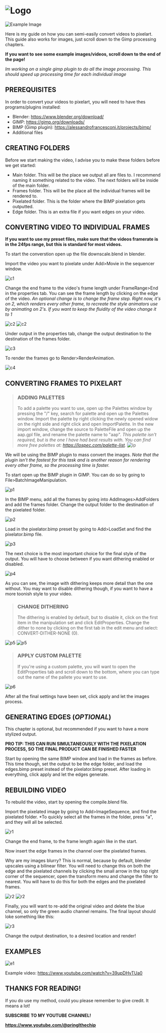 # ![Logo](/assets/logo.png)

![Example Image](/assets/example1.png)

Here is my guide on how you can semi-easily convert videos to pixelart. This guide also works for images, just scroll down to the Gimp processing chapters. 

**If you want to see some example images/videos, scroll down to the end of the page!**

*Im working on a single gimp plugin to do all the image processing. This should speed up processing time for each individual image*

## PREREQUISITES

In order to convert your videos to pixelart, you will need to have thes programs/plugins installed:

- Blender: https://www.blender.org/download/
- GIMP: https://gimp.org/downloads/
- BIMP (Gimp plugin): https://alessandrofrancesconi.it/projects/bimp/
- Additional files

## CREATING FOLDERS

Before we start making the video, I advise you to make these folders before we get started:

- Main folder. This will be the place we output all are files to. I recommend naming it something related to the video. The next folders will be inside of the main folder.
- Frames folder. This will be the place all the individual frames will be rendered to.
- Pixelated folder. This is the folder where the BIMP pixelation gets outputted.
- Edge folder. This is an extra file if you want edges on your video.

## CONVERTING VIDEO TO INDIVIDUAL FRAMES

**If you want to use my preset files, make sure that the videos framerate is in the 24fps range, but this is standard for most videos.**

To start the converstion open up the file downscale.blend in blender. 

Import the video you want to pixelate under Add>Movie in the sequencer window. 

![c1](/assets/addmovie.png)

Change the end frame to the video's frame length under FrameRange>End in the properties tab. You can see the frame length by clicking on the edge of the video. *An optional change is to change the frame step. Right now, it's on 2, which renders every other frame, to recreate the style animators use by animating on 2's. If you want to keep the fluidity of the video change it to 1*

![c2](/assets/framelength.png)
![c2](/assets/frameend.png)

Under output in the properties tab, change the output destination to the destination of the frames folder.

![c3](/assets/outputframes.png)

To render the frames go to Render>RenderAnimation.

![c4](/assets/renderframes.png)

## CONVERTING FRAMES TO PIXELART

> ### ADDING PALETTES
> To add a palette you want to use, open up the Palettes window by pressing the "/" key, search for palette and open up the Palettes window.
> Import the palette by right clicking the newly opened widow on the right side and right click and open ImportPalette.
> In the new import window, change the source to PaletteFile and open up the aap.gpl file, and rename the palette name to "aap". *This palette isn't required, but is the one I have had best results with. You can find more free palettes at: https://lospec.com/palette-list.*
> ![ip](/assets/importpalette.png)

We will be using the BIMP plugin to mass convert the images. *Note that the plugin isn't the fastest for this task and is another reason for rendering every other frame, so the processing time is faster.*

To start open up the BIMP plugin in GIMP. You can do so by going to File>BatchImageManipulation.

![p1](/assets/openbimp.png)

In the BIMP menu, add all the frames by going into AddImages>AddFolders and add the frames folder. Change the output folder to the destination of the pixelated folder.

![p2](/assets/addinputoutputbimp.png)

Load in the pixelator.bimp preset by going to Add>LoadSet and find the pixelator.bimp file.

![p3](/assets/loadbimppreset.png)

The next choice is the most important choice for the final style of the output. You will have to choose between if you want dithering enabled or disabled.

![p4](/assets/dithercompare.png)

As you can see, the image with dithering keeps more detail than the one without. You may want to disable dithering though, if you want to have a more toonish style to your video. 

> ### CHANGE DITHERING
> The dithering is enabled by default, but to disable it, click on the first item in the manipulation set and click EditProperties. Change the dither to none by clicking on the first tab in the edit menu and select: CONVERT-DITHER-NONE (0).

![p5](/assets/editmanip.png)
![p5](/assets/changedither.png)

> ### APPLY CUSTOM PALETTE
> If you're using a custom palette, you will want to open the EditProperties tab and scroll down to the bottom, where you can type out the name of the pallete you want to use.

![p6](/assets/changepalette.png)

After all the final settings have been set, click apply and let the images process.

## GENERATING EDGES (*OPTIONAL*)

This chapter is optional, but recommended if you want to have a more stylized output.

**PRO TIP: THIS CAN RUN SIMULTANEOUSLY WITH THE PIXELATION PROCESS, SO THE FINAL PRODUCT CAN BE FINISHED FASTER**

Start by opening the same BIMP window and load in the frames as before. This time though, set the output to be the edge folder, and load the edges.bimp preset instead of the pixelator.bimp preset. After loading in everything, click apply and let the edges generate.

## REBUILDING VIDEO

To rebuild the video, start by opening the compile.blend file.

Import the pixelated image by going to Add>ImageSequence, and find the pixelated folder. *To quickly select all the frames in the folder, press "a", and they will all be selected.

![r1](/assets/addframes.png)

Change the end frame, to the frame length again like in the start.

Now insert the edge frames in the channel over the pixelated frames.

Why are my images blurry? This is normal, because by default, blender upscales using a bilinear filter. You will need to change this on both the edge and the pixelated channels by clicking the small arrow in the top right corner of the sequencer, open the transform menu and change the filter to nearest. You will have to do this for both the edges and the pixelated frames.

![r2](/assets/arrow.png)
![r2](/assets/changefilter.png)

Finally, you will want to re-add the original video and delete the blue channel, so only the green audio channel remains. The final layout should loke something like this:

![r3](/assets/finallayout.png)

Change the output destination, to a desired location and render!

## EXAMPLES

![e1](/assets/examples1.png)

Example video: https://www.youtube.com/watch?v=39upDHvTUa0

## THANKS FOR READING!

If you do use my method, could you please remember to give credit. It means a lot!

**SUBSCRIBE TO MY YOUTUBE CHANNEL!**

**https://www.youtube.com/@pringlthechip**
